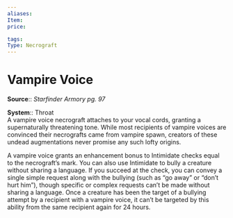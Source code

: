 ```yaml
---
aliases: 
Item:
price: 

tags: 
Type: Necrograft
---
```


# Vampire Voice

**Source**:: _Starfinder Armory pg. 97_  

**System**:: Throat  
A vampire voice necrograft attaches to your vocal cords, granting a supernaturally threatening tone. While most recipients of vampire voices are convinced their necrografts came from vampire spawn, creators of these undead augmentations never promise any such lofty origins.  
  
A vampire voice grants an enhancement bonus to Intimidate checks equal to the necrograft’s mark. You can also use Intimidate to bully a creature without sharing a language. If you succeed at the check, you can convey a single simple request along with the bullying (such as “go away” or “don’t hurt him”), though specific or complex requests can’t be made without sharing a language. Once a creature has been the target of a bullying attempt by a recipient with a vampire voice, it can’t be targeted by this ability from the same recipient again for 24 hours.
